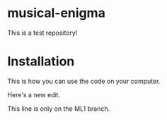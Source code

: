 # musical-enigma
This is a test repository!

# Installation

This is how you can use the code on your computer.

Here's a new edit.

This line is only on the ML1 branch.
